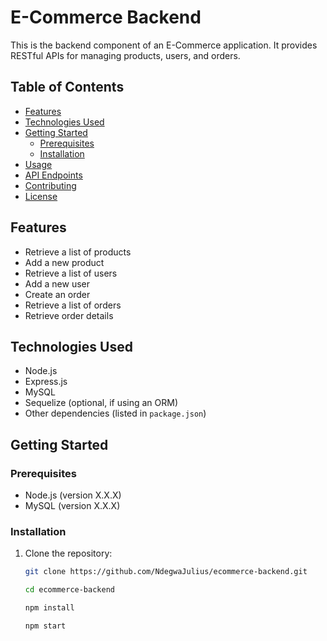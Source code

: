 # E-Commerce Backend

This is the backend component of an E-Commerce application. It provides RESTful APIs for managing products, users, and orders.

## Table of Contents

- [Features](#features)
- [Technologies Used](#technologies-used)
- [Getting Started](#getting-started)
  - [Prerequisites](#prerequisites)
  - [Installation](#installation)
- [Usage](#usage)
- [API Endpoints](#api-endpoints)
- [Contributing](#contributing)
- [License](#license)

## Features

- Retrieve a list of products
- Add a new product
- Retrieve a list of users
- Add a new user
- Create an order
- Retrieve a list of orders
- Retrieve order details

## Technologies Used

- Node.js
- Express.js
- MySQL
- Sequelize (optional, if using an ORM)
- Other dependencies (listed in `package.json`)

## Getting Started

### Prerequisites

- Node.js (version X.X.X)
- MySQL (version X.X.X)

### Installation

1. Clone the repository:

   ```bash
   git clone https://github.com/NdegwaJulius/ecommerce-backend.git

   cd ecommerce-backend

   npm install

   npm start
